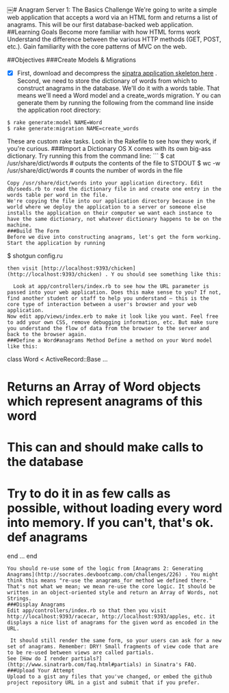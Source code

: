 ￼# Anagram Server 1: The Basics Challenge
We're going to write a simple web application that accepts a word via an HTML form and returns a list of anagrams. This will be our first database-backed web application.
##Learning Goals
Become more familiar with how HTML forms work
Understand the difference between the various HTTP methods (GET, POST, etc.). Gain familiarity with the core patterns of MVC on the web.

##Objectives
###Create Models & Migrations

- [X] First, download and decompress the [sinatra application skeleton here](http://cl.ly/2n3D2V0R0L2f) .
Second, we need to store the dictionary of words from which to construct anagrams in the database. We'll do it with a words table.
That means we'll need a Word model and a create_words migration. Y ou can generate them by running the following from the command line inside the application root directory:

```
$ rake generate:model NAME=Word
$ rake generate:migration NAME=create_words
```
These are custom rake tasks. Look in the Rakefile to see how they work, if you're curious.
###Import a Dictionary
OS X comes with its own big-ass dictionary. Try running this from the command line: ```
$ cat /usr/share/dict/words # outputs the contents of the file to STDOUT $ wc -w /usr/share/dict/words # counts the number of words in the file
```
Copy /usr/share/dict/words into your application directory. Edit db/seeds.rb to read the dictionary file in and create one entry in the
words table per word in the file.
We're copying the file into our application directory because in the world where we deploy the application to a server or someone else installs the application on their computer we want each instance to have the same dictionary, not whatever dictionary happens to be on the machine.
###Build The Form
Before we dive into constructing anagrams, let's get the form working. Start the application by running
```
$ shotgun config.ru
```
then visit [http://localhost:9393/chicken](http://localhost:9393/chicken) . Y ou should see something like this:
￼￼￼￼￼￼￼￼￼
￼￼Look at app/controllers/index.rb to see how the URL parameter is passed into your web application. Does this make sense to you? If not, find another student or staff to help you understand — this is the core type of interaction between a user's browser and your web application.
Now edit app/views/index.erb to make it look like you want. Feel free to add your own CSS, remove debugging information, etc. But make sure you understand the flow of data from the browser to the server and back to the browser again.
###Define a Word#anagrams Method Define a method on your Word model like this:
```
class Word < ActiveRecord::Base ...
# Returns an Array of Word objects which represent anagrams of this word
# This can and should make calls to the database
# Try to do it in as few calls as possible, without loading every word into memory. If you can't, that's ok. def anagrams
end
...
end
```
You should re-use some of the logic from [Anagrams 2: Generating Anagrams](http://socrates.devbootcamp.com/challenges/226) . You might think this means "re-use the anagrams_for method we defined there." That's not what we mean; we mean re-use the core logic. It should be written in an object-oriented style and return an Array of Words, not Strings.
###Display Anagrams
Edit app/controllers/index.rb so that then you visit http://localhost:9393/racecar, http://localhost:9393/apples, etc. it displays a nice list of anagrams for the given word as encoded in the URL.
￼￼￼
￼It should still render the same form, so your users can ask for a new set of anagrams. Remember: DRY! Small fragments of view code that are to be re-used between views are called partials.
See [How do I render partials?](http://www.sinatrarb.com/faq.html#partials) in Sinatra's FAQ.
###Upload Your Attempt
Upload to a gist any files that you've changed, or embed the github project repository URL in a gist and submit that if you prefer.
￼￼￼
